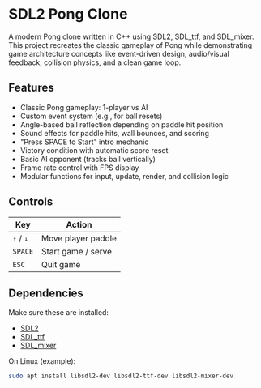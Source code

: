 # SDL2 Pong Clone

A modern Pong clone written in C++ using SDL2, SDL_ttf, and SDL_mixer. 
This project recreates the classic gameplay of Pong while demonstrating game architecture concepts like 
event-driven design, audio/visual feedback, collision physics, and a clean game loop.

## Features

- Classic Pong gameplay: 1-player vs AI
- Custom event system (e.g., for ball resets)
- Angle-based ball reflection depending on paddle hit position
- Sound effects for paddle hits, wall bounces, and scoring
- "Press SPACE to Start" intro mechanic
- Victory condition with automatic score reset
- Basic AI opponent (tracks ball vertically)
- Frame rate control with FPS display
- Modular functions for input, update, render, and collision logic

## Controls

| Key         | Action              |
|-------------|---------------------|
| `↑` / `↓`   | Move player paddle  |
| `SPACE`     | Start game / serve  |
| `ESC`       | Quit game           |

## Dependencies

Make sure these are installed:

- [SDL2](https://www.libsdl.org/)
- [SDL_ttf](https://github.com/libsdl-org/SDL_ttf)
- [SDL_mixer](https://github.com/libsdl-org/SDL_mixer)

On Linux (example):

```bash
sudo apt install libsdl2-dev libsdl2-ttf-dev libsdl2-mixer-dev
